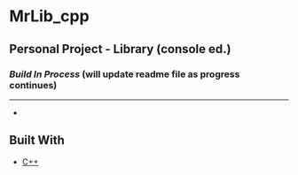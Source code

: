 # MrLib_cpp
 Personal Project - Library (console ed.)
-------------------------------
### *Build In Process* (will update readme file as progress continues)
-------------------------------
*

## Built With
* [C++](https://isocpp.org/)

